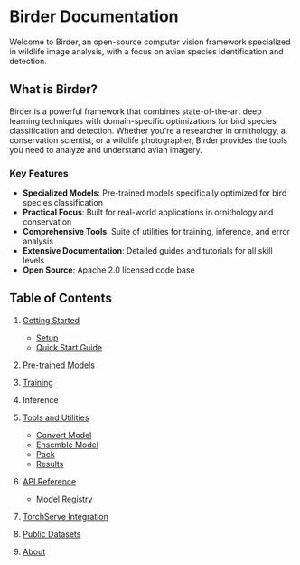 # Birder Documentation

Welcome to Birder, an open-source computer vision framework specialized in wildlife image analysis, with a focus on avian species identification and detection.

## What is Birder?

Birder is a powerful framework that combines state-of-the-art deep learning techniques with domain-specific optimizations for bird species classification and detection.
Whether you're a researcher in ornithology, a conservation scientist, or a wildlife photographer, Birder provides the tools you need to analyze and understand avian imagery.

### Key Features

- **Specialized Models**: Pre-trained models specifically optimized for bird species classification
- **Practical Focus**: Built for real-world applications in ornithology and conservation
- **Comprehensive Tools**: Suite of utilities for training, inference, and error analysis
- **Extensive Documentation**: Detailed guides and tutorials for all skill levels
- **Open Source**: Apache 2.0 licensed code base

## Table of Contents

1. [Getting Started](getting_started.md)
    - [Setup](getting_started.md#setup)
    - [Quick Start Guide](getting_started.md#quick-start-guide)

1. [Pre-trained Models](pretrained_models.md)

1. [Training](training_scripts.md)

1. Inference

1. [Tools and Utilities](tools/index.md)
    - [Convert Model](tools/convert-model.md)
    - [Ensemble Model](tools/ensemble-model.md)
    - [Pack](tools/pack.md)
    - [Results](tools/results.md)

1. [API Reference](api/index.md)
    - [Model Registry](api/model_registry.md)

1. [TorchServe Integration](torchserve.md)

1. [Public Datasets](public_datasets.md)

1. [About](about.md)
